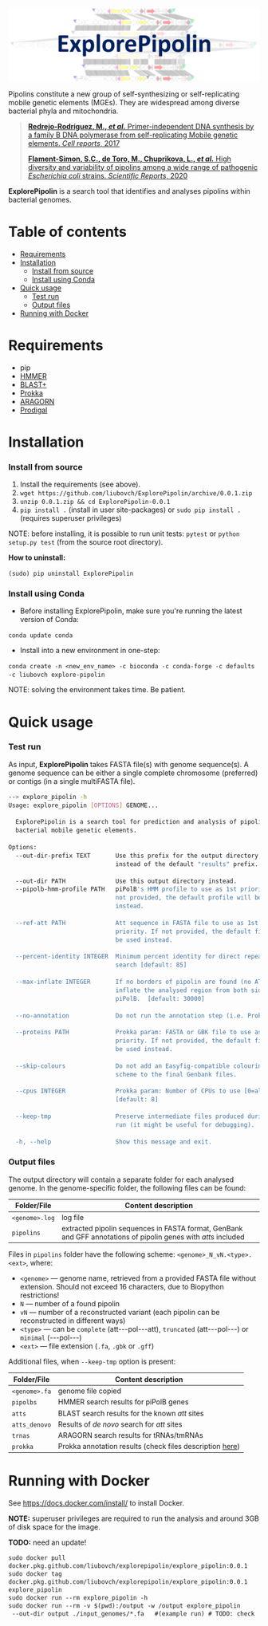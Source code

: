 ![banner](banner.svg)

Pipolins constitute a new group of self-synthesizing or self-replicating 
mobile genetic elements (MGEs). They are widespread among diverse bacterial 
phyla and mitochondria.

> [**Redrejo-Rodríguez, M., *et al.*** Primer-independent DNA synthesis 
>by a family B DNA polymerase from self-replicating Mobile genetic elements. 
>*Cell reports*, 2017](https://doi.org/10.1016/j.celrep.2017.10.039)
>
>[**Flament-Simon, S.C., de Toro, M., Chuprikova, L., *et al.*** High diversity 
>and variability of pipolins among a wide range of pathogenic *Escherichia 
>coli* strains. *Scientific Reports*, 2020](https://www.nature.com/articles/s41598-020-69356-6#Sec18)

 **ExplorePipolin** is a search tool that identifies and analyses
 pipolins within bacterial genomes.

# Table of contents

* [Requirements](#requirements)
* [Installation](#installation)
    * [Install from source](#install-from-source)
    * [Install using Conda](#install-using-conda)
* [Quick usage](#quick-usage)
    * [Test run](#test-run)
    * [Output files](#output-files)
* [Running with Docker](#running-with-docker)

# Requirements

 * pip
 * [HMMER](http://hmmer.org/)
 * [BLAST+](https://www.ncbi.nlm.nih.gov/books/NBK279690/)
 * [Prokka](https://github.com/tseemann/prokka)
 * [ARAGORN](https://github.com/TheSEED/aragorn)
 * [Prodigal](https://github.com/hyattpd/Prodigal)

# Installation
### Install from source

 1. Install the requirements (see above).
 1. `wget https://github.com/liubovch/ExplorePipolin/archive/0.0.1.zip`
 1. `unzip 0.0.1.zip && cd ExplorePipolin-0.0.1` 
 1. `pip install .` (install in user site-packages) or
 `sudo pip install .` (requires superuser privileges)
 
NOTE: before installing, it is possible to run unit tests:
`pytest` or `python setup.py test` (from the source root directory).
 
**How to uninstall:**

`(sudo) pip uninstall ExplorePipolin`

### Install using Conda

 * Before installing ExplorePipolin, make sure you're running the latest 
 version of Conda:
 
 `conda update conda`

 * Install into a new environment in one-step:

 `conda create -n <new_env_name> -c bioconda -c conda-forge -c defaults -c liubovch explore-pipolin`

NOTE: solving the environment takes time. Be patient.

# Quick usage

### Test run
As input, **ExplorePipolin** takes FASTA file(s) with genome sequence(s). 
A genome sequence can be either a single complete chromosome (preferred) 
or contigs (in a single multiFASTA file).

```bash
--> explore_pipolin -h
Usage: explore_pipolin [OPTIONS] GENOME...

  ExplorePipolin is a search tool for prediction and analysis of pipolins,
  bacterial mobile genetic elements.

Options:
  --out-dir-prefix TEXT       Use this prefix for the output directory,
                              instead of the default "results" prefix.

  --out-dir PATH              Use this output directory instead.
  --pipolb-hmm-profile PATH   piPolB's HMM profile to use as 1st priority.If
                              not provided, the default profile will be used
                              instead.

  --ref-att PATH              Att sequence in FASTA file to use as 1st
                              priority. If not provided, the default file will
                              be used instead.

  --percent-identity INTEGER  Minimum percent identity for direct repeats
                              search [default: 85]

  --max-inflate INTEGER       If no borders of pipolin are found (no ATTs),
                              inflate the analysed region from both sides of
                              piPolB.  [default: 30000]

  --no-annotation             Do not run the annotation step (i.e. Prokka).

  --proteins PATH             Prokka param: FASTA or GBK file to use as 1st
                              priority. If not provided, the default file will
                              be used instead.

  --skip-colours              Do not add an Easyfig-compatible colouring
                              scheme to the final Genbank files.

  --cpus INTEGER              Prokka param: Number of CPUs to use [0=all]
                              [default: 8]

  --keep-tmp                  Preserve intermediate files produced during the
                              run (it might be useful for debugging).

  -h, --help                  Show this message and exit.
```

### Output files

The output directory will contain a separate folder for each analysed genome. In the genome-specific folder,
the following files can be found:
 
 | Folder/File | Content description |
 |--------|---------------------|
 | `<genome>.log` | log file |
 | `pipolins` | extracted pipolin sequences in FASTA format, GenBank and GFF annotations of pipolin genes with *att*s included |

Files in `pipolins` folder have the following scheme: `<genome>_N_vN.<type>.<ext>`,
where:

 * `<genome>` — genome name, retrieved from a provided FASTA file without 
   extension. Should not exceed 16 characters, due to Biopython restrictions!
 * `N` — number of a found pipolin
 * `vN` — number of a reconstructed variant (each pipolin can be reconstructed in
   different ways)
 * `<type>` — can be `complete` (att---pol---att), `truncated` (att---pol---) or 
   `minimal` (---pol---)
 * `<ext>` — file extension (`.fa`, `.gbk` or `.gff`)  
 
Additional files, when `--keep-tmp` option is present:

 | Folder/File | Content description |
 |-------|----------------------|
 | `<genome>.fa` | genome file copied |
 | `pipolbs` | HMMER search results for piPolB genes |
 | `atts` | BLAST search results for the known *att* sites |
 | `atts_denovo` | Results of *de novo* search for *att* sites |
 | `trnas` | ARAGORN search results for tRNAs/tmRNAs |
 | `prokka` | Prokka annotation results (check files description [here](https://github.com/tseemann/prokka/blob/master/README.md#output-files))|


# Running with Docker

See https://docs.docker.com/install/ to install Docker.

**NOTE:** superuser privileges are required to run the analysis and around 3GB of disk space for the image.

**TODO:** need an update!
```
sudo docker pull docker.pkg.github.com/liubovch/explorepipolin/explore_pipolin:0.0.1
sudo docker tag docker.pkg.github.com/liubovch/explorepipolin/explore_pipolin:0.0.1 explore_pipolin
sudo docker run --rm explore_pipolin -h
sudo docker run --rm -v $(pwd):/output -w /output explore_pipolin 
 --out-dir output ./input_genomes/*.fa   #(example run) # TODO: check
```
